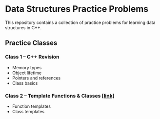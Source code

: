 # Data Structures Practice Problems

This repository contains a collection of practice problems for learning data structures in C++.

## Practice Classes

### Class 1 – C++ Revision
- Memory types
- Object lifetime
- Pointers and references
- Class basics

### Class 2 – Template Functions & Classes [\[link\]](templates.md)
- Function templates
- Class templates
